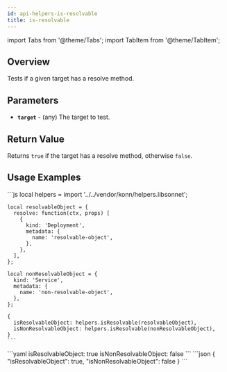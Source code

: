 ```yaml
---
id: api-helpers-is-resolvable
title: is-resolvable
---
```


import Tabs from '@theme/Tabs';
import TabItem from '@theme/TabItem';




## Overview
Tests if a given target has a resolve method.

## Parameters
- **`target`** - (any) The target to test.

## Return Value
Returns `true` if the target has a resolve method, otherwise `false`.

## Usage Examples

<Tabs>
  <TabItem value="jsonnet" label="Jsonnet" default>
    ```js
    local helpers = import '../../vendor/konn/helpers.libsonnet';

    local resolvableObject = {
      resolve: function(ctx, props) [
        {
          kind: 'Deployment',
          metadata: {
            name: 'resolvable-object',
          },
        },
      ],
    };

    local nonResolvableObject = {
      kind: 'Service',
      metadata: {
        name: 'non-resolvable-object',
      },
    };

    {
      isResolvableObject: helpers.isResolvable(resolvableObject),
      isNonResolvableObject: helpers.isResolvable(nonResolvableObject),
    }
    ```
  </TabItem>
  <TabItem value="yaml" label="YAML Output">
    ```yaml
    isResolvableObject: true
    isNonResolvableObject: false
    ```
  </TabItem>
  <TabItem value="json" label="JSON Output">
    ```json
    {
      "isResolvableObject": true,
      "isNonResolvableObject": false
    }
    ```
  </TabItem>
</Tabs>